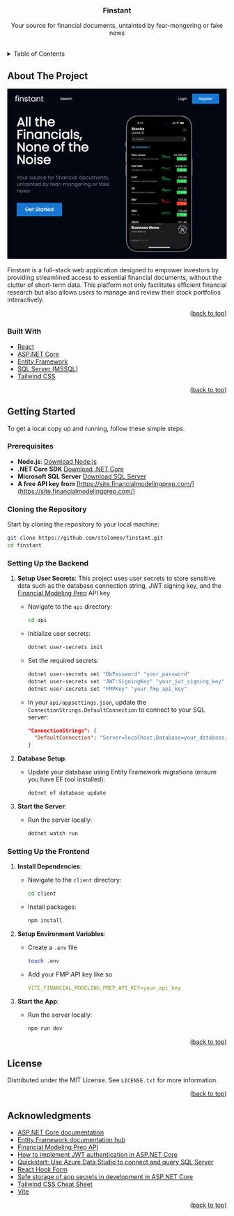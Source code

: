 <a name="readme-top"></a>

<div align="center">

  <h3 align="center">Finstant</h3>

  <p align="center">
    Your source for financial documents, untainted by fear-mongering or fake news
  </p>
</div>
<br />

<details>
  <summary>Table of Contents</summary>
  <ol>
    <li>
      <a href="#about-the-project">About The Project</a>
      <ul>
        <li><a href="#built-with">Built With</a></li>
      </ul>
    </li>
    <li>
      <a href="#getting-started">Getting Started</a>
      <ul>
        <li><a href="#prerequisites">Prerequisites</a></li>
        <li><a href="#installation">Installation</a></li>
      </ul>
    </li>
    <li><a href="#license">License</a></li>
    <li><a href="#acknowledgments">Acknowledgments</a></li>
  </ol>
</details>

## About The Project

[![Screenshot of Finstant][product-screenshot]]()

Finstant is a full-stack web application designed to empower investors by providing streamlined access to essential financial documents, without the clutter of short-term data. This platform not only facilitates efficient financial research but also allows users to manage and review their stock portfolios interactively.

<p align="right">(<a href="#readme-top">back to top</a>)</p>

### Built With

- [React](https://react.dev/)
- [ASP.NET Core](https://dotnet.microsoft.com/en-us/apps/aspnet/apis)
- [Entity Framework](https://learn.microsoft.com/en-us/ef/)
- [SQL Server (MSSQL)](https://www.microsoft.com/en-us/sql-server/sql-server-downloads)
- [Tailwind CSS](https://tailwindcss.com/)

<p align="right">(<a href="#readme-top">back to top</a>)</p>

## Getting Started

To get a local copy up and running, follow these simple steps.

### Prerequisites

- **Node.js**: [Download Node.js](https://nodejs.org/en)
- **.NET Core SDK** [Download .NET Core](https://dotnet.microsoft.com/en-us/download)
- **Microsoft SQL Server** [Download SQL Server](https://www.microsoft.com/en-us/sql-server/sql-server-downloads)
- **A free API key from** [https://site.financialmodelingprep.com/](https://site.financialmodelingprep.com/)

### Cloning the Repository

Start by cloning the repository to your local machine:

```sh
git clone https://github.com/stolomeo/finstant.git
cd finstant
```

### Setting Up the Backend

1. **Setup User Secrets**: This project uses user secrets to store sensitive data such as the database connection string, JWT signing key, and the [Financial Modeling Prep](https://site.financialmodelingprep.com/) API key

   - Navigate to the `api` directory:

     ```sh
     cd api
     ```

   - Initialize user secrets:

     ```sh
     dotnet user-secrets init
     ```

   - Set the required secrets:

     ```sh
     dotnet user-secrets set "DbPassword" "your_password"
     dotnet user-secrets set "JWT:SigningKey" "your_jwt_signing_key"
     dotnet user-secrets set "FMPKey" "your_fmp_api_key"
     ```

   - In your `api/appsettings.json`, update the `ConnectionStrings.DefaultConnection` to connect to your SQL server:

     ```json
     "ConnectionStrings": {
       "DefaultConnection": "Server=localhost;Database=your_database;User Id=your_user;"
     }
     ```

2. **Database Setup**:

   - Update your database using Entity Framework migrations (ensure you have EF tool installed):

     ```sh
     dotnet ef database update
     ```

3. **Start the Server**:

   - Run the server locally:

     ```sh
     dotnet watch run
     ```

### Setting Up the Frontend

1. **Install Dependencies**:

   - Navigate to the `client` directory:

     ```sh
     cd client
     ```

   - Install packages:

     ```sh
     npm install
     ```

2. **Setup Environment Variables**:

   - Create a `.env` file

     ```sh
     touch .env
     ```

   - Add your FMP API key like so

     ```yaml
     VITE_FINANCIAL_MODELING_PREP_API_KEY=your_api_key
     ```

3. **Start the App**:

   - Run the server locally:

     ```sh
     npm run dev
     ```

<p align="right">(<a href="#readme-top">back to top</a>)</p>

## License

Distributed under the MIT License. See `LICENSE.txt` for more information.

<p align="right">(<a href="#readme-top">back to top</a>)</p>

<!-- ACKNOWLEDGMENTS -->

## Acknowledgments

- [ASP.NET Core documentation](https://learn.microsoft.com/en-us/aspnet/core/?view=aspnetcore-8.0)
- [Entity Framework documentation hub](https://learn.microsoft.com/en-us/ef/)
- [Financial Modeling Prep API](https://site.financialmodelingprep.com/developer/docs)
- [How to implement JWT authentication in ASP.NET Core](https://www.infoworld.com/article/3669188/how-to-implement-jwt-authentication-in-aspnet-core.html)
- [Quickstart: Use Azure Data Studio to connect and query SQL Server](https://learn.microsoft.com/en-us/azure-data-studio/quickstart-sql-server)
- [React Hook Form](https://react-hook-form.com/)
- [Safe storage of app secrets in development in ASP.NET Core](https://learn.microsoft.com/en-us/aspnet/core/security/app-secrets?view=aspnetcore-8.0&tabs=linux)
- [Tailwind CSS Cheat Sheet](https://nerdcave.com/tailwind-cheat-sheet)
- [Vite](https://vitejs.dev/)

<p align="right">(<a href="#readme-top">back to top</a>)</p>

<!-- MARKDOWN LINKS & IMAGES -->
<!-- https://www.markdownguide.org/basic-syntax/#reference-style-links -->

[product-screenshot]: preview.png
